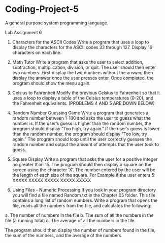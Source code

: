 # Coding-Project-5
A general purpose system programming language.

Lab Assignment 6

1. Characters for the ASCII Codes
Write a program that uses a loop to display the characters for the ASCII
codes 33 through 127. Display 16 characters on each line.

2. Math Tutor
Write a program that asks the user to select addition, subtraction,
multiplication, division, or quit. The user should then enter two numbers.
First display the two numbers without the answer, then display the answer
once the user presses enter. Once completed, the program should show
the menu again.

3. Celsius to Fahrenheit
Modify the previous Celsius to Fahrenheit so that it uses a loop to display
a table of the Celsius temperatures (0-20), and the Fahrenheit equivalents.
(PROBLEMS 4 AND 5 ARE DOWN BELOW)

4. Random Number Guessing Game
Write a program that generates a random number between 1-100 and asks
the user to guess what the number is. If the user’s guess is higher than the
random number, the program should display “Too high, try again.” If the
user’s guess is lower than the random number, the program should display
“Too low, try again.” The program should loop until the user correctly
guesses the random number and output the amount of attempts that the
user took to guess.

5. Square Display
Write a program that asks the user for a positive integer no greater than 15.
The program should then display a square on the screen using the
character ‘X’. The number entered by the user will be the length of each
size of the square. For Example if the user enters 5:
XXXXX
XXXXX
XXXXX
XXXXX
XXXXX

6. Using Files - Numeric Processing
If you look in your program directory you will find a file named Random.txt in the Chapter 05
folder. This file contains a long list of random numbers. Write a program that opens the file,
reads all the numbers from the file, and calculates the following:

a. The number of numbers in the file
b. The sum of all the numbers in the file (a running total)
c. The average of all the numbers in the file.

The program should then display the number of numbers found in the file, the sum of the
numbers, and the average of the numbers.
